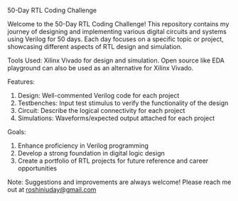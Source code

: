 50-Day RTL Coding Challenge

Welcome to  the 50-Day RTL Coding Challenge!
This repository contains my journey of designing and implementing various digital circuits and systems using Verilog for 50 days. Each day focuses on a specific topic or project, showcasing different aspects of RTL design and simulation. 

Tools Used: Xilinx Vivado for design and simulation. 
Open source like EDA playground can also be used as an alternative for Xilinx Vivado.

Features:
1. Design: Well-commented Verilog code for each project
2. Testbenches: Input test stimulus to verify the functionality of the design
3. Circuit: Describe the logical connectivity for each project
4. Simulations: Waveforms/expected output attached for each project

Goals:
1. Enhance proficiency in Verilog programming
2. Develop a strong foundation in digital logic design
3. Create a portfolio of RTL projects for future reference and career opportunities

Note:
Suggestions and improvements are always welcome! Please reach me out at roshiniuday@gmail.com 
